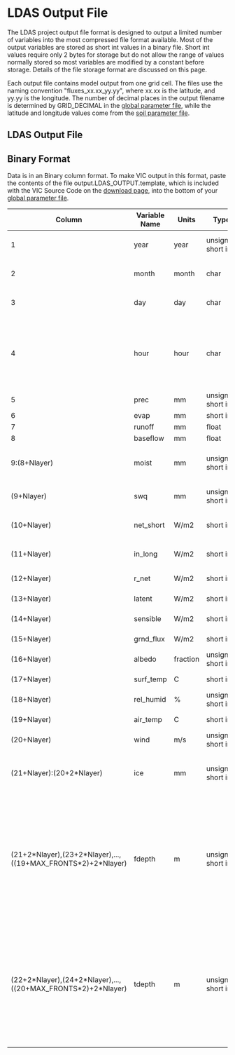 # LDAS Output File

The LDAS project output file format is designed to output a limited number of variables into the most compressed file format available. Most of the output variables are stored as short int values in a binary file. Short int values require only 2 bytes for storage but do not allow the range of values normally stored so most variables are modified by a constant before storage. Details of the file storage format are discussed on this page.

Each output file contains model output from one grid cell. The files use the naming convention "fluxes_xx.xx_yy.yy", where xx.xx is the latitude, and yy.yy is the longitude. The number of decimal places in the output filename is determined by GRID_DECIMAL in the [global parameter file](GlobalParam.md), while the latitude and longitude values come from the [soil parameter file](SoilParam.md).

## LDAS Output File

## Binary Format

Data is in an Binary column format. To make VIC output in this format, paste the contents of the file output.LDAS_OUTPUT.template, which is included with the VIC Source Code on the [download page](../SourceCode/Code.md), into the bottom of your [global parameter file](GlobalParam.md).

| Column                                                       	| Variable Name 	| Units    	| Type               	| Multiplier 	| Description                                                                                                                                               	|
|--------------------------------------------------------------	|---------------	|----------	|--------------------	|------------	|-----------------------------------------------------------------------------------------------------------------------------------------------------------	|
| 1                                                            	| year          	| year     	| unsigned short int 	| 1          	| Year of current record                                                                                                                                    	|
| 2                                                            	| month         	| month    	| char               	| 1          	| Month of current record                                                                                                                                   	|
| 3                                                            	| day           	| day      	| char               	| 1          	| Day of current record                                                                                                                                     	|
| 4                                                            	| hour          	| hour     	| char               	| 1          	| Hour of current record. Hour is present only if model is run at a sub-daily time step.                                                                    	|
| 5                                                            	| prec          	| mm       	| unsigned short int 	| 100        	| Precipitation                                                                                                                                             	|
| 6                                                            	| evap          	| mm       	| short int          	| 100        	| Evaporation                                                                                                                                               	|
| 7                                                            	| runoff        	| mm       	| float              	| 1          	| Runoff                                                                                                                                                    	|
| 8                                                            	| baseflow      	| mm       	| float              	| 1          	| Baseflow                                                                                                                                                  	|
| 9:(8+Nlayer)                                                 	| moist         	| mm       	| unsigned short int 	| 10         	| Layer moisture content (unfrozen)                                                                                                                         	|
| (9+Nlayer)                                                   	| swq           	| mm       	| unsigned short int 	| 100        	| Snowpack water equivalence                                                                                                                                	|
| (10+Nlayer)                                                  	| net_short     	| W/m2     	| short int          	| 10         	| Net shortwave radiation                                                                                                                                   	|
| (11+Nlayer)                                                  	| in_long       	| W/m2     	| short int          	| 10         	| Incoming longwave radiation                                                                                                                               	|
| (12+Nlayer)                                                  	| r_net         	| W/m2     	| short int          	| 10         	| Net surface radiation                                                                                                                                     	|
| (13+Nlayer)                                                  	| latent        	| W/m2     	| short int          	| 10         	| Latent heat flux                                                                                                                                          	|
| (14+Nlayer)                                                  	| sensible      	| W/m2     	| short int          	| 10         	| Sensible heat flux                                                                                                                                        	|
| (15+Nlayer)                                                  	| grnd_flux     	| W/m2     	| short int          	| 10         	| Ground heat flux                                                                                                                                          	|
| (16+Nlayer)                                                  	| albedo        	| fraction 	| unsigned short int 	| 10000      	| Surface albedo                                                                                                                                            	|
| (17+Nlayer)                                                  	| surf_temp     	| C        	| short int          	| 100        	| Surface temperature                                                                                                                                       	|
| (18+Nlayer)                                                  	| rel_humid     	| %        	| unsigned short int 	| 100        	| Relative humidity                                                                                                                                         	|
| (19+Nlayer)                                                  	| air_temp      	| C        	| short int          	| 100        	| Air temperature                                                                                                                                           	|
| (20+Nlayer)                                                  	| wind          	| m/s      	| unsigned short int 	| 100        	| Wind speed                                                                                                                                                	|
| (21+Nlayer):(20+2\*Nlayer)                                    	| ice           	| mm       	| unsigned short int 	| 10         	| Ice content. Present only if FROZEN_SOIL is TRUE                                                                                                          	|
| (21+2\*Nlayer),(23+2\*Nlayer),...,((19+MAX_FRONTS\*2)+2\*Nlayer) 	| fdepth        	| m        	| unsigned short int 	| 100        	| Depth of frost ( < 0C above this depth ). Frost depth values alternate with thaw depth values for all defined fronts. Present only if FROZEN_SOIL is TRUE 	|
| (22+2\*Nlayer),(24+2\*Nlayer),...,((20+MAX_FRONTS\*2)+2\*Nlayer) 	| tdepth        	| m        	| unsigned short int 	| 100        	| Depth of thaw ( > 0C above this depth ). Thaw depth values alternate with frost depth values for all defined fronts. Present only if FROZEN_SOIL is TRUE  	|
